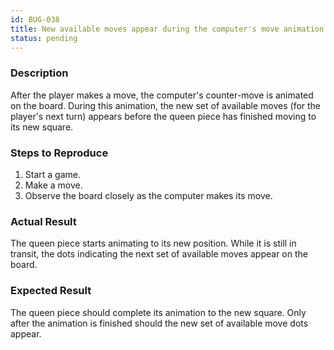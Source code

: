 ```yaml
---
id: BUG-038
title: New available moves appear during the computer's move animation
status: pending
---
```


### Description

After the player makes a move, the computer's counter-move is animated on the board. During this animation, the new set of available moves (for the player's next turn) appears before the queen piece has finished moving to its new square.

### Steps to Reproduce

1.  Start a game.
2.  Make a move.
3.  Observe the board closely as the computer makes its move.

### Actual Result

The queen piece starts animating to its new position. While it is still in transit, the dots indicating the next set of available moves appear on the board.

### Expected Result

The queen piece should complete its animation to the new square. Only after the animation is finished should the new set of available move dots appear. 